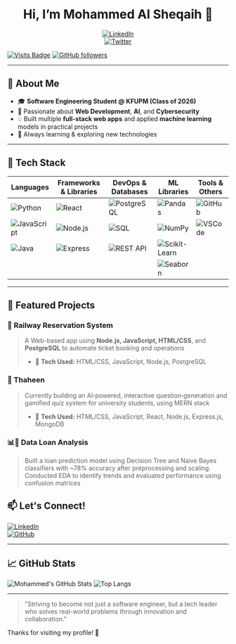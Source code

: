 <!--
  Hey there! 👋 Welcome to my GitHub profile!
-->

<h1 align="center">Hi, I’m Mohammed Al Sheqaih 👋</h1>
<p align="center">
  <a href="https://www.linkedin.com/in/mohammed-al-sheqaih-681019240/">
    <img alt="LinkedIn" src="https://img.shields.io/badge/LinkedIn-Profile-blue?logo=linkedin&logoColor=white">
  </a>
  <br>
  <a href="https://x.com/m50xy">
    <img alt="Twitter" src="https://img.shields.io/badge/Twitter-@m50xy-1DA1F2?logo=twitter&logoColor=white">
  </a>
</p>

[![Visits Badge](https://komarev.com/ghpvc/?username=MoAlsheqaih&label=Profile%20Views&color=blueviolet)](https://github.com/MoAlsheqaih)
[![GitHub followers](https://img.shields.io/github/followers/MoAlsheqaih?label=Follow&style=social)](https://github.com/MoAlsheqaih)

---

## 🌟 About Me
- 🎓 **Software Engineering Student @ KFUPM (Class of 2026)**  
- 🚀 Passionate about **Web Development**, **AI**, and **Cybersecurity**
- 💡 Built multiple **full-stack web apps** and applied **machine learning** models in practical projects
- 🌱 Always learning & exploring new technologies

---

## 🧰 Tech Stack

| Languages                | Frameworks & Libraries    | DevOps & Databases    | ML Libraries           |   Tools & Others       |
|--------------------------|---------------------------|-----------------------|------------------------|------------------------|
| ![Python][python]        | ![React][react]           | ![PostgreSQL][psql]   | ![Pandas][pandas]      | ![GitHub][github]      |
| ![JavaScript][js]        | ![Node.js][node]          | ![SQL][sql]           | ![NumPy][numpy]        | ![VSCode][vscode]      |
| ![Java][java]            | ![Express][express]       | ![REST API][api]      | ![Scikit-Learn][skl]   |                        |
|                          |                           |                       | ![Seaborn][seaborn]    |                        |

[python]: https://img.shields.io/badge/Python-3776AB?logo=python&logoColor=white
[js]: https://img.shields.io/badge/JavaScript-F7DF1E?logo=javascript&logoColor=black
[java]: https://img.shields.io/badge/Java-007396?logo=java&logoColor=white
[react]: https://img.shields.io/badge/React-20232A?logo=react&logoColor=61DAFB
[node]: https://img.shields.io/badge/Node.js-339933?logo=node.js&logoColor=white
[express]: https://img.shields.io/badge/Express.js-000000?logo=express&logoColor=white
[psql]: https://img.shields.io/badge/PostgreSQL-316192?logo=postgresql&logoColor=white
[sql]: https://img.shields.io/badge/SQL-4479A1?logo=postgresql&logoColor=white
[api]: https://img.shields.io/badge/REST%20API-FF6F00?logo=api&logoColor=white
[github]: https://img.shields.io/badge/GitHub-181717?logo=github&logoColor=white
[vscode]: https://img.shields.io/badge/VS%20Code-007ACC?logo=visual-studio-code&logoColor=white
[docker]: https://img.shields.io/badge/Docker-2496ED?logo=docker&logoColor=white
[pandas]: https://img.shields.io/badge/Pandas-150458?logo=pandas&logoColor=white
[numpy]: https://img.shields.io/badge/NumPy-013243?logo=numpy&logoColor=white
[skl]: https://img.shields.io/badge/Scikit--Learn-F7931E?logo=scikit-learn&logoColor=white
[seaborn]: https://img.shields.io/badge/Seaborn-3776AB?logo=python&logoColor=white

---

## 📂 Featured Projects

### 🚄 Railway Reservation System
> A Web-based app using **Node.js, JavaScript, HTML/CSS**, and **PostgreSQL** to automate ticket booking and operations
> - 🧰 **Tech Used:** HTML/CSS, JavaScript, Node.js, PostgreSQL

### 🍯 Thaheen 
> Currently building an AI‑powered, interactive question‑generation and gamified quiz system for university students, using MERN stack
> - 🧰 **Tech Used:** HTML/CSS, JavaScript, React, Node.js, Express.js, MongoDB

### 📊🤖 Data Loan Analysis
> Built a loan prediction model using Decision Tree and Naive Bayes classifiers with ~78% accuracy after preprocessing and scaling. Conducted EDA to identify trends and evaluated performance using confusion matrices

## 📫 Let's Connect!

[![LinkedIn](https://img.shields.io/badge/LinkedIn-blue?style=for-the-badge&logo=linkedin&logoColor=white)](https://www.linkedin.com/in/mohammed-al-sheqaih-681019240/)  
[![GitHub](https://img.shields.io/badge/GitHub-000?style=for-the-badge&logo=github&logoColor=white)](https://github.com/MoAlsheqaih)  

---

## 📈 GitHub Stats

![Mohammed's GitHub Stats](https://github-readme-stats.vercel.app/api?username=MoAlsheqaih&show_icons=true&theme=radical)
![Top Langs](https://github-readme-stats.vercel.app/api/top-langs/?username=MoAlsheqaih&layout=compact&theme=radical)

---

> "Striving to become not just a software engineer, but a tech leader who solves real-world problems through innovation and collaboration."

Thanks for visiting my profile! 🌟
